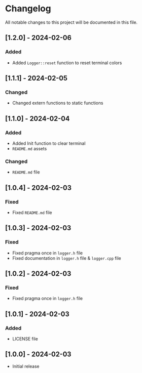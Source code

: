 # Changelog

All notable changes to this project will be documented in this file.

## [1.2.0] - 2024-02-06

### Added

- Added `Logger::reset` function to reset terminal colors

## [1.1.1] - 2024-02-05

### Changed

- Changed extern functions to static functions

## [1.1.0] - 2024-02-04

### Added

- Added Init function to clear terminal
- `README.md` assets

### Changed

- `README.md` file

## [1.0.4] - 2024-02-03

### Fixed

- Fixed `README.md` file

## [1.0.3] - 2024-02-03

### Fixed

- Fixed pragma once in `logger.h` file
- Fixed documentation in `logger.h` file & `logger.cpp` file

## [1.0.2] - 2024-02-03

### Fixed

- Fixed pragma once in `logger.h` file

## [1.0.1] - 2024-02-03

### Added

- LICENSE file

## [1.0.0] - 2024-02-03

- Initial release
